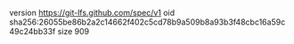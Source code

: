 version https://git-lfs.github.com/spec/v1
oid sha256:26055be86b2a2c14662f402c5cd78b9a509b8a93b3f48cbc16a59c49c24bb33f
size 909
